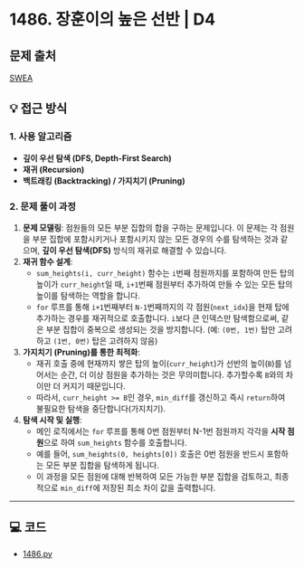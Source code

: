 # 1486. 장훈이의 높은 선반 | D4

## 문제 출처
[SWEA](https://swexpertacademy.com/main/code/problem/problemDetail.do?contestProbId=AV2b7Yf6ABcBBASw&categoryId=AV2b7Yf6ABcBBASw&categoryType=CODE&problemTitle=1486&orderBy=FIRST_REG_DATETIME&selectCodeLang=ALL&select-1=&pageSize=10&pageIndex=1)


## 💡 접근 방식

### 1. 사용 알고리즘
* **깊이 우선 탐색 (DFS, Depth-First Search)**
* **재귀 (Recursion)**
* **백트래킹 (Backtracking) / 가지치기 (Pruning)**

### 2. 문제 풀이 과정
1.  **문제 모델링**: 점원들의 모든 부분 집합의 합을 구하는 문제입니다. 이 문제는 각 점원을 부분 집합에 포함시키거나 포함시키지 않는 모든 경우의 수를 탐색하는 것과 같으며, **깊이 우선 탐색(DFS)** 방식의 재귀로 해결할 수 있습니다.
2.  **재귀 함수 설계**:
    * `sum_heights(i, curr_height)` 함수는 `i`번째 점원까지를 포함하여 만든 탑의 높이가 `curr_height`일 때, `i+1`번째 점원부터 추가하여 만들 수 있는 모든 탑의 높이를 탐색하는 역할을 합니다.
    * `for` 루프를 통해 `i+1`번째부터 `N-1`번째까지의 각 점원(`next_idx`)을 현재 탑에 추가하는 경우를 재귀적으로 호출합니다. `i`보다 큰 인덱스만 탐색함으로써, 같은 부분 집합이 중복으로 생성되는 것을 방지합니다. (예: `(0번, 1번)` 탑만 고려하고 `(1번, 0번)` 탑은 고려하지 않음)
3.  **가지치기 (Pruning)를 통한 최적화**:
    * 재귀 호출 중에 현재까지 쌓은 탑의 높이(`curr_height`)가 선반의 높이(`B`)를 넘어서는 순간, 더 이상 점원을 추가하는 것은 무의미합니다. 추가할수록 `B`와의 차이만 더 커지기 때문입니다.
    * 따라서, `curr_height >= B`인 경우, `min_diff`를 갱신하고 즉시 `return`하여 불필요한 탐색을 중단합니다(가지치기).
4.  **탐색 시작 및 실행**:
    * 메인 로직에서는 `for` 루프를 통해 0번 점원부터 N-1번 점원까지 각각을 **시작 점원**으로 하여 `sum_heights` 함수를 호출합니다.
    * 예를 들어, `sum_heights(0, heights[0])` 호출은 0번 점원을 반드시 포함하는 모든 부분 집합을 탐색하게 됩니다.
    * 이 과정을 모든 점원에 대해 반복하여 모든 가능한 부분 집합을 검토하고, 최종적으로 `min_diff`에 저장된 최소 차이 값을 출력합니다.


---

## 💻 코드
* [1486.py](1486.py)